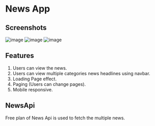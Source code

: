 # News App

## Screenshots
![image](https://user-images.githubusercontent.com/106619420/202683536-787ed678-f1e1-46ff-b3c4-4d3645ff4dab.png)
![image](https://user-images.githubusercontent.com/106619420/202683856-dab27478-7f7e-46be-b759-fb07c8252b82.png)
![image](https://user-images.githubusercontent.com/106619420/202684094-e0be4827-6be6-42eb-99f5-c857e9cf1b11.png)


## Features

1. Users can view the news.
2. Users can view multiple categories news headlines using navbar.
3. Loading Page effect.
4. Paging (Users can change pages).
5. Mobile responsive.


## NewsApi

Free plan of News Api is used to fetch the multiple news.
